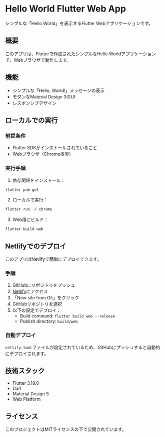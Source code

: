 # Hello World Flutter Web App

シンプルな「Hello World」を表示するFlutter Webアプリケーションです。

## 概要

このアプリは、Flutterで作成されたシンプルなHello Worldアプリケーションで、Webブラウザで動作します。

## 機能

- シンプルな「Hello, World!」メッセージの表示
- モダンなMaterial Design 3のUI
- レスポンシブデザイン

## ローカルでの実行

### 前提条件

- Flutter SDKがインストールされていること
- Webブラウザ（Chrome推奨）

### 実行手順

1. 依存関係をインストール：
```bash
flutter pub get
```

2. ローカルで実行：
```bash
flutter run -d chrome
```

3. Web用にビルド：
```bash
flutter build web
```

## Netlifyでのデプロイ

このアプリはNetlifyで簡単にデプロイできます。

### 手順

1. GitHubにリポジトリをプッシュ
2. [Netlify](https://netlify.com)にアクセス
3. 「New site from Git」をクリック
4. GitHubリポジトリを選択
5. 以下の設定でデプロイ：
   - Build command: `flutter build web --release`
   - Publish directory: `build/web`

### 自動デプロイ

`netlify.toml`ファイルが設定されているため、GitHubにプッシュすると自動的にデプロイされます。

## 技術スタック

- Flutter 3.19.0
- Dart
- Material Design 3
- Web Platform

## ライセンス

このプロジェクトはMITライセンスの下で公開されています。
